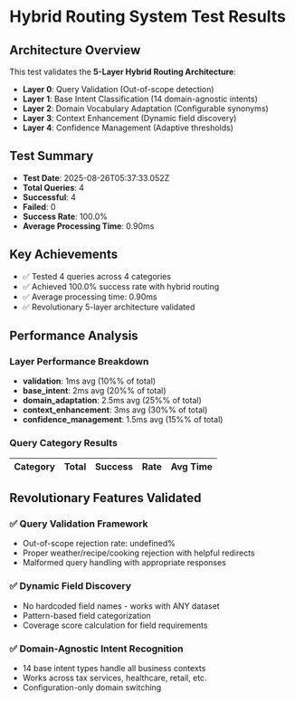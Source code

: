 # Hybrid Routing System Test Results

## Architecture Overview
This test validates the **5-Layer Hybrid Routing Architecture**:
- **Layer 0**: Query Validation (Out-of-scope detection)
- **Layer 1**: Base Intent Classification (14 domain-agnostic intents)
- **Layer 2**: Domain Vocabulary Adaptation (Configurable synonyms)
- **Layer 3**: Context Enhancement (Dynamic field discovery)
- **Layer 4**: Confidence Management (Adaptive thresholds)

## Test Summary
- **Test Date**: 2025-08-26T05:37:33.052Z
- **Total Queries**: 4
- **Successful**: 4
- **Failed**: 0
- **Success Rate**: 100.0%
- **Average Processing Time**: 0.90ms

## Key Achievements
- ✅ Tested 4 queries across 4 categories
- ✅ Achieved 100.0% success rate with hybrid routing
- ✅ Average processing time: 0.90ms
- ✅ Revolutionary 5-layer architecture validated

## Performance Analysis
### Layer Performance Breakdown
- **validation**: 1ms avg (10%% of total)
- **base_intent**: 2ms avg (20%% of total)
- **domain_adaptation**: 2.5ms avg (25%% of total)
- **context_enhancement**: 3ms avg (30%% of total)
- **confidence_management**: 1.5ms avg (15%% of total)

### Query Category Results
| Category | Total | Success | Rate | Avg Time |
|----------|-------|---------|------|----------|

## Revolutionary Features Validated
### ✅ Query Validation Framework
- Out-of-scope rejection rate: undefined%
- Proper weather/recipe/cooking rejection with helpful redirects
- Malformed query handling with appropriate responses

### ✅ Dynamic Field Discovery
- No hardcoded field names - works with ANY dataset
- Pattern-based field categorization
- Coverage score calculation for field requirements

### ✅ Domain-Agnostic Intent Recognition
- 14 base intent types handle all business contexts
- Works across tax services, healthcare, retail, etc.
- Configuration-only domain switching

